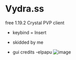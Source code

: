 # Vydra.ss
free 1.19.2 Crystal PVP client
-  keybind = Insert
-  skidded by me

-  gui credits -elpapu
![image](https://github.com/0vel/cwhack_vydra.ss/assets/134466741/edf4e40d-1dd7-4385-8c35-3f8879204a26)

